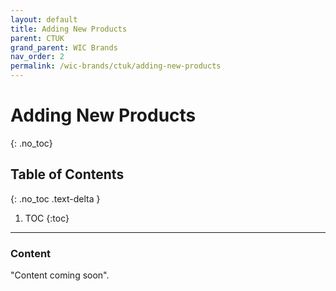 ```yaml
---
layout: default
title: Adding New Products
parent: CTUK
grand_parent: WIC Brands
nav_order: 2
permalink: /wic-brands/ctuk/adding-new-products
---
```


# Adding New Products
{: .no_toc}

## Table of Contents
{: .no_toc .text-delta }

1. TOC
{:toc}
---

### Content
"Content coming soon".

